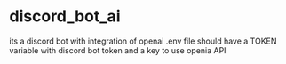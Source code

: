 # discord_bot_ai
its a discord bot with integration of openai
.env file should have a TOKEN variable with discord bot token
and a key to use openia API
